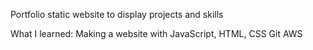 Portfolio static website to display projects and skills

What I learned:
Making a website with JavaScript, HTML, CSS
Git
AWS


